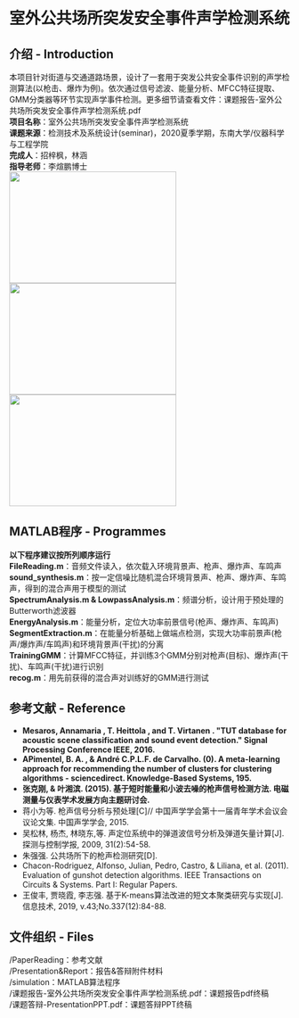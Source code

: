 # 室外公共场所突发安全事件声学检测系统 ## 介绍 - Introduction本项目针对街道与交通道路场景，设计了一套用于突发公共安全事件识别的声学检测算法(以枪击、爆炸为例)。依次通过信号滤波、能量分析、MFCC特征提取、GMM分类器等环节实现声学事件检测。更多细节请查看文件：课题报告-室外公共场所突发安全事件声学检测系统.pdf  **项目名称**：室外公共场所突发安全事件声学检测系统   **课题来源**：检测技术及系统设计(seminar)，2020夏季学期，东南大学/仪器科学与工程学院  **完成人**：招梓枫，林涵  **指导老师**：李煊鹏博士  <img src="https://github.com/zzFon/GunshotDetection_MFCC-GMM/blob/main/Presentation%26Report/GunDivision.png" width = "300" height = "200" alt="" align=center /><img src="https://github.com/zzFon/GunshotDetection_MFCC-GMM/blob/main/Presentation%26Report/ExplosionDivision.png" width = "300" height = "200" alt="" align=center /><img src="https://github.com/zzFon/GunshotDetection_MFCC-GMM/blob/main/Presentation%26Report/HornDivision.png" width = "300" height = "200" alt="" align=center />## MATLAB程序 - Programmes**以下程序建议按所列顺序运行**  **FileReading.m**：音频文件读入，依次载入环境背景声、枪声、爆炸声、车鸣声  **sound_synthesis.m**：按一定信噪比随机混合环境背景声、枪声、爆炸声、车鸣声，得到的混合声用于模型的测试   **SpectrumAnalysis.m & LowpassAnalysis.m**：频谱分析，设计用于预处理的Butterworth滤波器  **EnergyAnalysis.m**：能量分析，定位大功率前景信号(枪声、爆炸声、车鸣声)  **SegmentExtraction.m**：在能量分析基础上做端点检测，实现大功率前景声(枪声/爆炸声/车鸣声)和环境背景声(干扰)的分离  **TrainingGMM**：计算MFCC特征，并训练3个GMM分别对枪声(目标)、爆炸声(干扰)、车鸣声(干扰)进行识别  **recog.m**：用先前获得的混合声对训练好的GMM进行测试## 参考文献 - Reference* **Mesaros, Annamaria , T. Heittola , and T. Virtanen . "TUT database for acoustic scene classification and sound event detection." Signal Processing Conference IEEE, 2016.** * **APimentel, B. A. , & André C.P.L.F. de Carvalho. (0). A meta-learning approach for recommending the number of clusters for clustering algorithms - sciencedirect. Knowledge-Based Systems, 195.*** **张克刚, & 叶湘滨. (2015). 基于短时能量和小波去噪的枪声信号检测方法. 电磁测量与仪表学术发展方向主题研讨会.*** 蒋小为等. 枪声信号分析与预处理[C]// 中国声学学会第十一届青年学术会议会议论文集. 中国声学学会, 2015.* 吴松林, 杨杰, 林晓东,等. 声定位系统中的弹道波信号分析及弹道矢量计算[J]. 探测与控制学报, 2009, 31(2):54-58.  * 朱强强. 公共场所下的枪声检测研究[D].* Chacon-Rodriguez, Alfonso, Julian, Pedro, Castro, & Liliana, et al. (2011). Evaluation of gunshot detection algorithms. IEEE Transactions on Circuits & Systems. Part I: Regular Papers.* 王俊丰, 贾晓霞, 李志强. 基于K-means算法改进的短文本聚类研究与实现[J]. 信息技术, 2019, v.43;No.337(12):84-88.## 文件组织 - Files/PaperReading：参考文献  /Presentation&Report：报告&答辩附件材料  /simulation：MATLAB算法程序  /课题报告-室外公共场所突发安全事件声学检测系统.pdf：课题报告pdf终稿  /课题答辩-PresentationPPT.pdf：课题答辩PPT终稿  